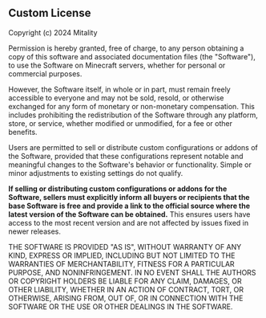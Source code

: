 ## Custom License

Copyright (c) 2024 Mitality

Permission is hereby granted, free of charge, to any person obtaining a copy of this software and associated documentation files (the "Software"), to use the Software on Minecraft servers, whether for personal or commercial purposes.

However, the Software itself, in whole or in part, must remain freely accessible to everyone and may not be sold, resold, or otherwise exchanged for any form of monetary or non-monetary compensation. This includes prohibiting the redistribution of the Software through any platform, store, or service, whether modified or unmodified, for a fee or other benefits.

Users are permitted to sell or distribute custom configurations or addons of the Software, provided that these configurations represent notable and meaningful changes to the Software's behavior or functionality. Simple or minor adjustments to existing settings do not qualify.

**If selling or distributing custom configurations or addons for the Software, sellers must explicitly inform all buyers or recipients that the base Software is free and provide a link to the official source where the latest version of the Software can be obtained.** This ensures users have access to the most recent version and are not affected by issues fixed in newer releases.

THE SOFTWARE IS PROVIDED "AS IS", WITHOUT WARRANTY OF ANY KIND, EXPRESS OR IMPLIED, INCLUDING BUT NOT LIMITED TO THE WARRANTIES OF MERCHANTABILITY, FITNESS FOR A PARTICULAR PURPOSE, AND NONINFRINGEMENT. IN NO EVENT SHALL THE AUTHORS OR COPYRIGHT HOLDERS BE LIABLE FOR ANY CLAIM, DAMAGES, OR OTHER LIABILITY, WHETHER IN AN ACTION OF CONTRACT, TORT, OR OTHERWISE, ARISING FROM, OUT OF, OR IN CONNECTION WITH THE SOFTWARE OR THE USE OR OTHER DEALINGS IN THE SOFTWARE.
